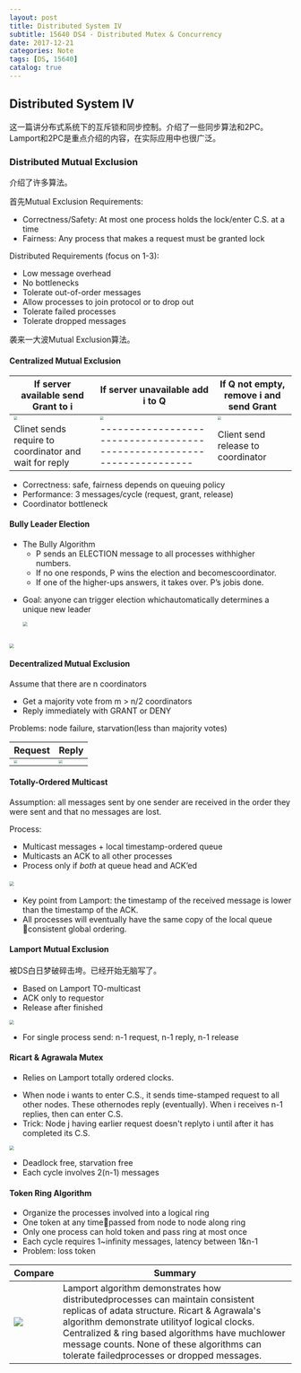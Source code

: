 ```yaml
---
layout: post
title: Distributed System IV
subtitle: 15640 DS4 - Distributed Mutex & Concurrency
date: 2017-12-21
categories: Note
tags: [DS, 15640]
catalog: true
---
```


## Distributed System IV

这一篇讲分布式系统下的互斥锁和同步控制。介绍了一些同步算法和2PC。Lamport和2PC是重点介绍的内容，在实际应用中也很广泛。

### Distributed Mutual Exclusion

介绍了许多算法。

首先Mutual Exclusion Requirements:

* Correctness/Safety: At most one process holds the lock/enter C.S. at a time
* Fairness: Any process that makes a request must be granted lock

Distributed Requirements (focus on 1-3):

* Low message overhead
* No bottlenecks
* Tolerate out-of-order messages
* Allow processes to join protocol or to drop out
* Tolerate failed processes
* Tolerate dropped messages

袭来一大波Mutual Exclusion算法。

#### Centralized Mutual Exclusion

| If server available send Grant to i      | If server unavailable add i to Q         | If Q not empty, remove i and send Grant  |
| ---------------------------------------- | ---------------------------------------- | ---------------------------------------- |
| <img src="https://raw.githubusercontent.com/YijiaJin/Plot/master/central1.png" style="zoom:40%"> | <img src="https://raw.githubusercontent.com/YijiaJin/Plot/master/central2.png" style="zoom:40%"> | <img src="https://raw.githubusercontent.com/YijiaJin/Plot/master/central3.png" style="zoom:40%"> |
| Clinet sends require to coordinator and wait for reply | ---------------------------------------------------------------------- | Client send release to coordinator       |

* Correctness: safe, fairness depends on queuing policy
* Performance: 3 messages/cycle (request, grant, release)
* Coordinator bottleneck

#### Bully Leader Election

* The Bully Algorithm
  * P sends an ELECTION message to all processes withhigher numbers.
  * If no one responds, P wins the election and becomescoordinator.
  * If one of the higher-ups answers, it takes over. P’s jobis done.

- Goal: anyone can trigger election whichautomatically determines a unique new leader

  <img src="https://raw.githubusercontent.com/YijiaJin/Plot/master/bully1.png" style="zoom:50%">

​				
<img src="https://raw.githubusercontent.com/YijiaJin/Plot/master/bully2.png" style="zoom:50%">

#### Decentralized Mutual Exclusion

Assume that there are n coordinators

* Get a majority vote from m > n/2 coordinators
* Reply immediately with GRANT or DENY

Problems: node failure, starvation(less than majority votes)

| Request                                  | Reply                                    |
| ---------------------------------------- | ---------------------------------------- |
| <img src="https://raw.githubusercontent.com/YijiaJin/Plot/master/decentral1.png" style="zoom:40%"> | <img src="https://raw.githubusercontent.com/YijiaJin/Plot/master/decentral2.png" style="zoom:40%"> |

#### Totally-Ordered Multicast

Assumption: all messages sent by one sender are received in the order they were sent and that no messages are lost.

Process:

* Multicast messages + local timestamp-ordered queue
* Multicasts an ACK to all other processes
* Process only if *both* at queue head and ACK’ed


<img src="https://raw.githubusercontent.com/YijiaJin/Plot/master/totally.png" style="zoom:50%">				
​			

- Key point from Lamport: the timestamp of the received message is lower than the timestamp of the ACK.
- All processes will eventually have the same copy of the local queue consistent global ordering.		

#### Lamport Mutual Exclusion

被DS白日梦破碎击垮。已经开始无脑写了。

* Based on Lamport TO-multicast
* ACK only to requestor
* Release after finished

<img src="https://raw.githubusercontent.com/YijiaJin/Plot/master/lampotmutex.png" style="zoom:50%">

* For single process send: n-1 request, n-1 reply, n-1 release

#### 	Ricart & Agrawala Mutex

* Relies on Lamport totally ordered clocks.

- When node i wants to enter C.S., it sends time-stamped request to all other nodes. These othernodes reply (eventually). When i receives n-1 replies, then can enter C.S.
- Trick: Node j having earlier request doesn't replyto i until after it has completed its C.S.

<img src="https://raw.githubusercontent.com/YijiaJin/Plot/master/ricard.png" style="zoom:50%">

* Deadlock free, starvation free
* Each cycle involves 2(n-1) messages

#### Token Ring Algorithm

- Organize the processes involved into a logical ring
- One token at any timepassed from node to node along ring
- Only one process can hold token and pass ring at most once
- Each cycle requires 1~infinity messages, latency between 1&n-1
- Problem: loss token				

| Compare                                  | Summary                                  |
| ---------------------------------------- | ---------------------------------------- |
| <img src="https://raw.githubusercontent.com/YijiaJin/Plot/master/compare.png" style="zoom:100%"> | Lamport algorithm demonstrates how distributedprocesses can maintain consistent replicas of adata structure. Ricart & Agrawala's algorithm demonstrate utilityof logical clocks. Centralized & ring based algorithms have muchlower message counts. None of these algorithms can tolerate failedprocesses or dropped messages. |

​	


​			
​		
​					
​			
​		
​	

​		